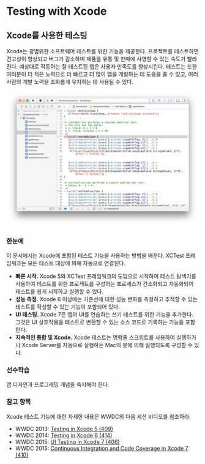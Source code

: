 # Testing with Xcode

## Xcode를 사용한 테스팅 <a id="pageTitle"></a>

Xcode는 광범위한 소프트웨어 테스트를 위한 기능을 제공한다. 프로젝트를 테스트하면 견고성이 향상되고 버그가 감소하며 제품을 유통 및 판매에 사영할 수 있는 속도가 빨라진다. 예상대로 작동하는 잘 테스트된 앱은 사용자 만족도를 향상시킨다. 테스트는 또한 여러분이 더 적은 노력으로 더 빠르고 더 많이 앱을 개발하는 데 도움을 줄 수 있고, 여러 사람의 개발 노력을 조화롭게 유지하는 데 사용될 수 있다.

![](.gitbook/assets/twx-intro-1_2x.png)

### 한눈에

이 문서에서는 Xcode에 포함된 테스트 기능을 사용하는 방법을 배운다. XCTest 프레임워크는 모든 테스트 대상에 의해 자동으로 연결된다.

* **빠른 시작.** Xcode 5와 XCTest 프레임워크의 도입으로 시작하여 테스트 탐색기를 사용하여 테스트를 위한 프로젝트를 구성하는 프로세스가 간소화되고 자동화되어 테스트를 쉽게 시작하고 실행할 수 있다.
* **성능 측정.** Xcode 6 이상에는 기준선에 대한 성능 변화를 측정하고 추적할 수 있는 테스트를 작성할 수 있는 기능이 포함되어 있다.
* **UI 테스팅.** Xcode 7은 앱의 UI를 연습하는 쓰기 테스트를 위한 기능을 추가한다. 그것은 UI 상호작용을 테스트로 변환할 수 있는 소스 코드로 기록하는 기능을 포함한다.
* **지속적인 통합 및 Xcode.** Xcode 테스트는 명령줄 스크립트를 사용하여 실행하거나 Xcode Server를 자동으로 실행하는 Mac의 봇에 의해 실행되도록 구성할 수 있다.

### 선수학습

앱 디자인과 프로그래밍 개념을 숙지해야 한다.

### 참고 항목

Xcode 테스트 기능에 대한 자세한 내용은 WWDC의 다음 세션 비디오를 참조하라.

* WWDC 2013: [Testing in Xcode 5 \(409\)](https://developer.apple.com/videos/wwdc/2013/?id=409)
* WWDC 2014: [Testing in Xcode 6 \(414\)](https://developer.apple.com/videos/wwdc/2014/?id=414)
* WWDC 2015: [UI Testing in Xcode 7 \(406\)](https://developer.apple.com/videos/wwdc/2015/?id=406)
* WWDC 2015: [Continuous Integration and Code Coverage in Xcode 7 \(410\)](https://developer.apple.com/videos/play/wwdc2015/410/)


